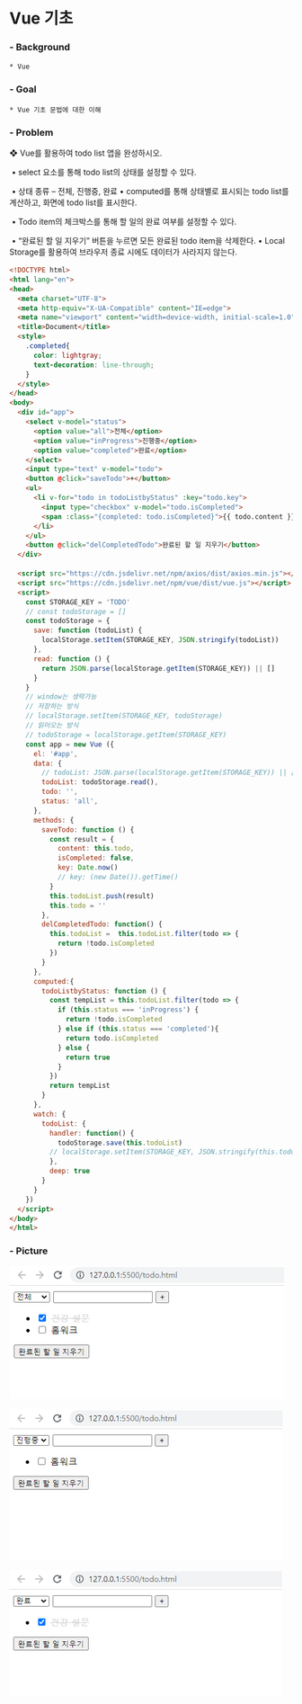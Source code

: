 # Vue 기초

### - Background

```
* Vue
```

### - Goal

```
* Vue 기초 문법에 대한 이해
```

### - Problem

❖ Vue를 활용하여 todo list 앱을 완성하시오. 

​	• select 요소를 통해 todo list의 상태를 설정할 수 있다. 

​	• 상태 종류 – 전체, 진행중, 완료 • computed를 통해 상태별로 표시되는 todo list를 계산하고, 화면에 todo list를 표시한다. 

​	• Todo item의 체크박스를 통해 할 일의 완료 여부를 설정할 수 있다. 

​	• “완료된 할 일 지우기” 버튼을 누르면 모든 완료된 todo item을 삭제한다. • Local Storage를 활용하여 브라우저 종료 시에도 데이터가 사라지지 않는다.

```html
<!DOCTYPE html>
<html lang="en">
<head>
  <meta charset="UTF-8">
  <meta http-equiv="X-UA-Compatible" content="IE=edge">
  <meta name="viewport" content="width=device-width, initial-scale=1.0">
  <title>Document</title>
  <style>
    .completed{
      color: lightgray;
      text-decoration: line-through;
    }
  </style>
</head>
<body>
  <div id="app">
    <select v-model="status">
      <option value="all">전체</option>
      <option value="inProgress">진행중</option>
      <option value="completed">완료</option>
    </select>
    <input type="text" v-model="todo">
    <button @click="saveTodo">+</button>
    <ul>
      <li v-for="todo in todoListbyStatus" :key="todo.key">
        <input type="checkbox" v-model="todo.isCompleted">
        <span :class="{completed: todo.isCompleted}">{{ todo.content }}</span>
      </li>
    </ul>
    <button @click="delCompletedTodo">완료된 할 일 지우기</button>
  </div>

  <script src="https://cdn.jsdelivr.net/npm/axios/dist/axios.min.js"></script>
  <script src="https://cdn.jsdelivr.net/npm/vue/dist/vue.js"></script>
  <script>
    const STORAGE_KEY = 'TODO'
    // const todoStorage = []
    const todoStorage = {
      save: function (todoList) {
        localStorage.setItem(STORAGE_KEY, JSON.stringify(todoList))
      },
      read: function () {
        return JSON.parse(localStorage.getItem(STORAGE_KEY)) || []
      }
    }
    // window는 생략가능
    // 저장하는 방식
    // localStorage.setItem(STORAGE_KEY, todoStorage)
    // 읽어오는 방식
    // todoStorage = localStorage.getItem(STORAGE_KEY)
    const app = new Vue ({
      el: '#app',
      data: {
        // todoList: JSON.parse(localStorage.getItem(STORAGE_KEY)) || [],
        todoList: todoStorage.read(),
        todo: '',
        status: 'all',
      },
      methods: {
        saveTodo: function () {
          const result = {
            content: this.todo,
            isCompleted: false,
            key: Date.now()
            // key: (new Date()).getTime()
          }
          this.todoList.push(result)
          this.todo = ''
        },
        delCompletedTodo: function() {
          this.todoList =  this.todoList.filter(todo => {
            return !todo.isCompleted
          })
        }
      },
      computed:{
        todoListbyStatus: function () {
          const tempList = this.todoList.filter(todo => {
            if (this.status === 'inProgress') {
              return !todo.isCompleted
            } else if (this.status === 'completed'){
              return todo.isCompleted
            } else {
              return true
            }
          })
          return tempList
        }
      },
      watch: {
        todoList: {
          handler: function() {
            todoStorage.save(this.todoList)
          // localStorage.setItem(STORAGE_KEY, JSON.stringify(this.todoList))
          },
          deep: true
        }
      }
    })
  </script>
</body>
</html>
```

### - Picture

![image-20211104190104652](workshop.assets/image-20211104190104652.png)

![image-20211104190111722](workshop.assets/image-20211104190111722.png)

![image-20211104190122427](workshop.assets/image-20211104190122427.png)

